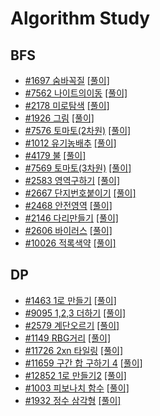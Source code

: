 # Algorithm Study

## BFS
- [#1697 숨바꼭질](https://www.acmicpc.net/problem/1697) [[풀이]](BFS_BOJ/BFS_BOJ/1697.swift)
- [#7562 나이트의이동](https://www.acmicpc.net/problem/7562) [[풀이]](BFS_BOJ/BFS_BOJ/7562.swift)
- [#2178 미로탐색](https://www.acmicpc.net/problem/2178) [[풀이]](BFS_BOJ/BFS_BOJ/2178.swift)
- [#1926 그림](https://www.acmicpc.net/problem/1926) [[풀이]](BFS_BOJ/BFS_BOJ/1926.swift)
- [#7576 토마토(2차원)](https://www.acmicpc.net/problem/7576) [[풀이]](BFS_BOJ/BFS_BOJ/7576.swift)
- [#1012 유기농배추](https://www.acmicpc.net/problem/1012) [[풀이]](BFS_BOJ/BFS_BOJ/1012.swift)
- [#4179 불](https://www.acmicpc.net/problem/4179) [[풀이]](BFS_BOJ/BFS_BOJ/4179.swift)
- [#7569 토마토(3차원)](https://www.acmicpc.net/problem/7569) [[풀이]](BFS_BOJ/BFS_BOJ/7569.swift)
- [#2583 영역구하기](https://www.acmicpc.net/problem/2583) [[풀이]](BFS_BOJ/BFS_BOJ/2583.swift)
- [#2667 단지번호붙이기](https://www.acmicpc.net/problem/2667) [[풀이]](BFS_BOJ/BFS_BOJ/2667.swift)
- [#2468 안전영역](https://www.acmicpc.net/problem/2468) [[풀이]](BFS_BOJ/BFS_BOJ/2468.swift)
- [#2146 다리만들기](https://www.acmicpc.net/problem/2146) [[풀이]](BFS_BOJ/BFS_BOJ/2146.swift)
- [#2606 바이러스](https://www.acmicpc.net/problem/2606) [[풀이]](BFS_BOJ/BFS_BOJ/2606.swift)
- [#10026 적록색약](https://www.acmicpc.net/problem/10026) [[풀이]](BFS_BOJ/BFS_BOJ/10026.swift)

## DP
- [#1463 1로 만들기](https://www.acmicpc.net/problem/1463) [[풀이]](DP/DP/1463.swift)
- [#9095 1,2,3 더하기](https://www.acmicpc.net/problem/9095) [[풀이]](DP/DP/9095.swift)
- [#2579 계단오르기](https://www.acmicpc.net/problem/2579) [[풀이]](DP/DP/2579.swift)
- [#1149 RBG거리](https://www.acmicpc.net/problem/1149) [[풀이]](DP/DP/1149.swift)
- [#11726 2xn 타일링](https://www.acmicpc.net/problem/11726) [[풀이]](DP/DP/11726.swift)
- [#11659 구간 합 구하기 4](https://www.acmicpc.net/problem/11659) [[풀이]](DP/DP/11659.swift)
- [#12852 1로 만들기2](https://www.acmicpc.net/problem/12852) [[풀이]](DP/DP/12852.swift)
- [#1003 피보나치 함수](https://www.acmicpc.net/problem/1003) [[풀이]](DP/DP/1003.swift)
- [#1932 정수 삼각형](https://www.acmicpc.net/problem/1932) [[풀이]](DP/DP/1932.swift)
